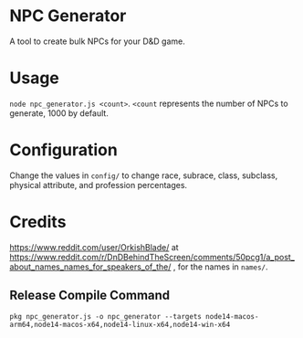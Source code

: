 # NPC Generator
A tool to create bulk NPCs for your D&amp;D game.

# Usage
```node npc_generator.js <count>```. ```<count``` represents the number of NPCs to generate, 1000 by default.

# Configuration
Change the values in ```config/``` to change race, subrace, class, subclass, physical attribute, and profession percentages.

# Credits
https://www.reddit.com/user/OrkishBlade/
at
https://www.reddit.com/r/DnDBehindTheScreen/comments/50pcg1/a_post_about_names_names_for_speakers_of_the/
, for the names in ```names/```.

## Release Compile Command
```pkg npc_generator.js -o npc_generator --targets node14-macos-arm64,node14-macos-x64,node14-linux-x64,node14-win-x64```
